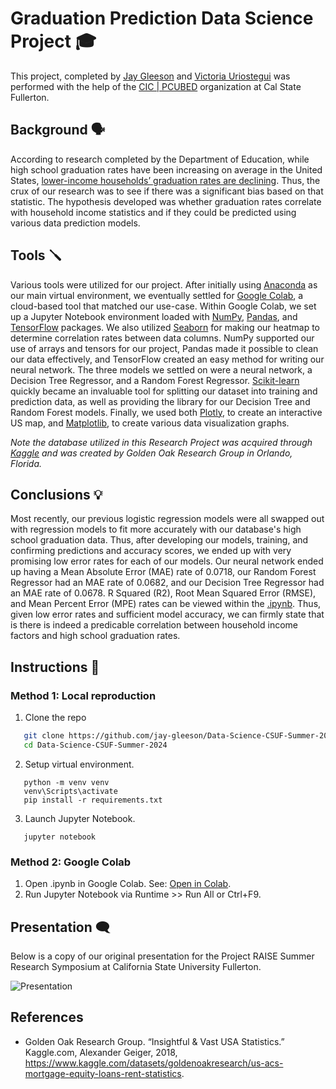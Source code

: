 
# Graduation Prediction Data Science Project 🎓

This project, completed by [Jay Gleeson](https://www.github.com/jay-gleeson) and [Victoria Uriostegui](https://github.com/victoria-uriostegui/) was performed with the help of the [CIC | PCUBED](https://www.fullerton.edu/ecs/cicpcubed/) organization at Cal State Fullerton. 


## Background 🗣️

According to research completed by the Department of Education, while high school graduation rates have been increasing on average in the United States, [lower-income households’ graduation rates are declining](https://nces.ed.gov/programs/coe/indicator/coi/high-school-graduation-rates). Thus, the crux of our research was to see if there was a significant bias based on that statistic. The hypothesis developed was whether graduation rates correlate with household income statistics and if they could be predicted using various data prediction models.
## Tools 🪛

Various tools were utilized for our project. After initially using [Anaconda](https://www.anaconda.com/products/navigator) as our main virtual environment, we eventually settled for [Google Colab](https://colab.research.google.com/), a cloud-based tool that matched our use-case. Within Google Colab, we set up a Jupyter Notebook environment loaded with [NumPy](https://numpy.org/), [Pandas](https://pandas.pydata.org/), and [TensorFlow](https://www.tensorflow.org/) packages. We also utilized [Seaborn](https://seaborn.pydata.org/) for making our heatmap to determine correlation rates between data columns. NumPy supported our use of arrays and tensors for our project, Pandas made it possible to clean our data effectively, and TensorFlow created an easy method for writing our neural network. The three models we settled on were a neural network, a Decision Tree Regressor, and a Random Forest Regressor. [Scikit-learn](https://scikit-learn.org/) quickly became an invaluable tool for splitting our dataset into training and prediction data, as well as providing the library for our Decision Tree and Random Forest models. Finally, we used both [Plotly](https://plotly.com/python/), to create an interactive US map, and [Matplotlib](https://matplotlib.org/), to create various data visualization graphs. 

*Note the database utilized in this Research Project was acquired through [Kaggle](https://www.kaggle.com/datasets/goldenoakresearch/us-acs-mortgage-equity-loans-rent-statistics) and was created by Golden Oak Research Group in Orlando, Florida.*
## Conclusions 💡

Most recently, our previous logistic regression models were all swapped out with regression models to fit more accurately with our database's high school graduation data. Thus, after developing our models, training, and confirming predictions and accuracy scores, we ended up with very promising low error rates for each of our models. Our neural network ended up having a Mean Absolute Error (MAE) rate of 0.0718, our Random Forest Regressor had an MAE rate of 0.0682, and our Decision Tree Regressor had an MAE rate of 0.0678. R Squared (R2), Root Mean Squared Error (RMSE), and Mean Percent Error (MPE) rates can be viewed within the [.ipynb](https://github.com/jay-gleeson/Graduation-Prediction-Data-Science-CSUF-Summer-2024/blob/main/Graduation_Prediction_Data_Science_CSUF_Summer_2024.ipynb). Thus, given low error rates and sufficient model accuracy, we can firmly state that is there is indeed a predicable correlation between household income factors and high school graduation rates. 

## Instructions 📝
### Method 1: Local reproduction
   1. Clone the repo
   ```bash 
      git clone https://github.com/jay-gleeson/Data-Science-CSUF-Summer-2024.git
      cd Data-Science-CSUF-Summer-2024
   ```
   2. Setup virtual environment.
   ```
      python -m venv venv
      venv\Scripts\activate
      pip install -r requirements.txt
   ```
   3. Launch Jupyter Notebook.
   ```
      jupyter notebook
   ```

### Method 2: Google Colab
1. Open .ipynb in Google Colab.
   See: [Open in Colab](https://colab.research.google.com/github/jay-gleeson/Data-Science-CSUF-Summer-2024/blob/main/data-science.ipynb).
2. Run Jupyter Notebook via Runtime >> Run All or Ctrl+F9.


## Presentation 🗨️

Below is a copy of our original presentation for the Project RAISE Summer Research Symposium at California State University Fullerton.

![Presentation](https://github.com/user-attachments/assets/27b24758-c3ee-4810-8fa4-c8e6a8e6f0cb)


## References

 - Golden Oak Research Group. “Insightful & Vast USA Statistics.” Kaggle.com, Alexander Geiger, 2018, https://www.kaggle.com/datasets/goldenoakresearch/us-acs-mortgage-equity-loans-rent-statistics.

